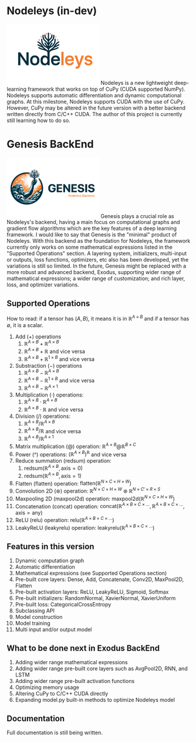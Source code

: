 # Nodeleys (in-dev)
<img src="nodeleys_logo.jpg" alt="Nodeleys Logo" style="width:50%;">
Nodeleys is a new lightweight deep-learning framework that works on top of CuPy (CUDA supported NumPy). Nodeleys supports automatic differentiation and dynamic computational graphs. At this milestone, Nodeleys supports CUDA with the use of CuPy. However, CuPy may be altered in the future version with a better backend written directly from C/C++ CUDA. The author of this project is currently still learning how to do so.


# Genesis BackEnd
<img src="genesis_logo.jpg" alt="Genesis Logo" style="width:50%;">
Genesis plays a crucial role as Nodeleys's backend, having a main focus on computational graphs and gradient flow algorithms which are the key features of a deep learning framework. I would like to say that Genesis is the "minimal" product of Nodeleys. With this backend as the foundation for Nodeleys, the framework currently only works on some mathematical expressions listed in the "Supported Operations" section. A layering system, initializers, multi-input or outputs, loss functions, optimizers, etc also has been developed, yet the variations is still so limited. In the future, Genesis might be replaced with a more robust and advanced backend, Exodus, supporting wider range of mathematical expressions; a wider range of customization; and rich layer, loss, and optimizer variations.


## Supported Operations
How to read: if a tensor has $`(A, B)`$, it means it is in $`\mathbb{R}^{A\times B}`$ and if a tensor has $`\emptyset`$, it is a scalar.
1. Add ($`+`$) operations
    1. $`\mathbb{R}^{A\times B} + \mathbb{R}^{A\times B}`$
    2. $`\mathbb{R}^{A\times B} + \mathbb{R}`$ and vice versa
    3. $`\mathbb{R}^{A\times B} + \mathbb{R}^{1\times B}`$ and vice versa
2. Substraction ($`-`$) operations
    1. $`\mathbb{R}^{A\times B} - \mathbb{R}^{A\times B}`$
    2. $`\mathbb{R}^{A\times B} - \mathbb{R}^{1\times B}`$ and vice versa
    3. $`\mathbb{R}^{A\times B} - \mathbb{R}^{A\times 1}`$
3. Multiplication ($`\cdot`$) operations:
    1. $`\mathbb{R}^{A\times B} \cdot \mathbb{R}^{A\times B}`$
    2. $`\mathbb{R}^{A\times B} \cdot \mathbb{R}`$ and vice versa
4. Division ($`/`$) operations:
    1. $`\mathbb{R}^{A\times B} / \mathbb{R}^{A\times B}`$
    2. $`\mathbb{R}^{A\times B} / \mathbb{R}`$ and vice versa
    3. $`\mathbb{R}^{A\times B} / \mathbb{R}^{A\times 1}`$
5. Matrix multiplication ($`@`$) operation: $`\mathbb{R}^{A\times B} @ \mathbb{R}^{B\times C}`$
6. Power (^) operations: $`(\mathbb{R}^{A\times B})^{\mathbb{R}}`$ and vice versa
7. Reduce summation  ($`\text{redsum}`$) operation: 
    1. $`\text{redsum}(\mathbb{R}^{A\times B}, \text{axis}=0)`$
    2. $`\text{redsum}(\mathbb{R}^{A\times B}, \text{axis}=1)`$
8. Flatten ($`\text{flatten}`$) operation: $`\text{flatten}(\mathbb{R}^{N\times C\times H\times W})`$
9. Convolution 2D ($`\circledast`$) operation: $`\mathbb{R}^{N\times C\times H\times W} \circledast \mathbb{R}^{N\times C' \times R \times S}`$
10. Maxpooling 2D ($`\text{maxpool2d}`$) operation: $`\text{maxpool2d}(\mathbb{R}^{N\times C\times H\times W})`$
11. Concatenation ($`\text{concat}`$) operation: $`\text{concat}(\mathbb{R}^{A\times B\times C\times ...}, \mathbb{R}^{A\times B\times C\times ...}, \text{axis}=\text{any})`$
12. ReLU ($`\text{relu}`$) operation: $`\text{relu}(\mathbb{R}^{A\times B\times C\times ...})`$
13. LeakyReLU ($`\text{leakyrelu}`$) operation: $`\text{leakyrelu}(\mathbb{R}^{A\times B\times C\times ...})`$

## Features in this version
1. Dynamic computation graph
2. Automatic differentiation
3. Mathematical expressions (see Supported Operations section)
4. Pre-built core layers: Dense, Add, Concatenate, Conv2D, MaxPool2D, Flatten
5. Pre-built activation layers: ReLU, LeakyReLU, Sigmoid, Softmax
6. Pre-built initializers: RandomNormal, XavierNormal, XavierUniform
7. Pre-built loss: CategoricalCrossEntropy
8. Subclassing API
9. Model construction
10. Model training
11. Multi input and/or output model

## What to be done next in Exodus BackEnd
1. Adding wider range mathematical expressions
2. Adding wider range pre-built core layers such as AvgPool2D, RNN, and LSTM
3. Adding wider range pre-built activation functions
4. Optimizing memory usage
5. Altering CuPy to C/C++ CUDA directly
6. Expanding model.py built-in methods to optimize Nodeleys model

## Documentation
Full documentation is still being written.